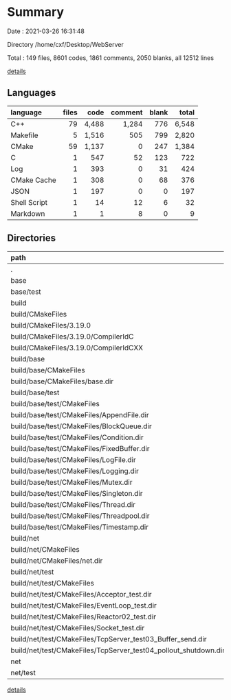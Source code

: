 # Summary

Date : 2021-03-26 16:31:48

Directory /home/cxf/Desktop/WebServer

Total : 149 files,  8601 codes, 1861 comments, 2050 blanks, all 12512 lines

[details](details.md)

## Languages
| language | files | code | comment | blank | total |
| :--- | ---: | ---: | ---: | ---: | ---: |
| C++ | 79 | 4,488 | 1,284 | 776 | 6,548 |
| Makefile | 5 | 1,516 | 505 | 799 | 2,820 |
| CMake | 59 | 1,137 | 0 | 247 | 1,384 |
| C | 1 | 547 | 52 | 123 | 722 |
| Log | 1 | 393 | 0 | 31 | 424 |
| CMake Cache | 1 | 308 | 0 | 68 | 376 |
| JSON | 1 | 197 | 0 | 0 | 197 |
| Shell Script | 1 | 14 | 12 | 6 | 32 |
| Markdown | 1 | 1 | 8 | 0 | 9 |

## Directories
| path | files | code | comment | blank | total |
| :--- | ---: | ---: | ---: | ---: | ---: |
| . | 149 | 8,601 | 1,861 | 2,050 | 12,512 |
| base | 43 | 2,072 | 639 | 405 | 3,116 |
| base/test | 15 | 753 | 165 | 142 | 1,060 |
| build | 69 | 4,634 | 611 | 1,389 | 6,634 |
| build/CMakeFiles | 8 | 1,699 | 106 | 330 | 2,135 |
| build/CMakeFiles/3.19.0 | 5 | 1,223 | 106 | 288 | 1,617 |
| build/CMakeFiles/3.19.0/CompilerIdC | 1 | 547 | 52 | 123 | 722 |
| build/CMakeFiles/3.19.0/CompilerIdCXX | 1 | 536 | 54 | 121 | 711 |
| build/base | 33 | 1,184 | 201 | 468 | 1,853 |
| build/base/CMakeFiles | 4 | 60 | 0 | 12 | 72 |
| build/base/CMakeFiles/base.dir | 3 | 48 | 0 | 7 | 55 |
| build/base/test | 26 | 762 | 117 | 286 | 1,165 |
| build/base/test/CMakeFiles | 23 | 320 | 0 | 71 | 391 |
| build/base/test/CMakeFiles/AppendFile.dir | 2 | 28 | 0 | 6 | 34 |
| build/base/test/CMakeFiles/BlockQueue.dir | 2 | 28 | 0 | 6 | 34 |
| build/base/test/CMakeFiles/Condition.dir | 2 | 28 | 0 | 6 | 34 |
| build/base/test/CMakeFiles/FixedBuffer.dir | 2 | 28 | 0 | 6 | 34 |
| build/base/test/CMakeFiles/LogFile.dir | 2 | 28 | 0 | 6 | 34 |
| build/base/test/CMakeFiles/Logging.dir | 2 | 28 | 0 | 6 | 34 |
| build/base/test/CMakeFiles/Mutex.dir | 2 | 28 | 0 | 6 | 34 |
| build/base/test/CMakeFiles/Singleton.dir | 2 | 28 | 0 | 6 | 34 |
| build/base/test/CMakeFiles/Thread.dir | 2 | 28 | 0 | 6 | 34 |
| build/base/test/CMakeFiles/Threadpool.dir | 2 | 28 | 0 | 6 | 34 |
| build/base/test/CMakeFiles/Timestamp.dir | 2 | 28 | 0 | 6 | 34 |
| build/net | 23 | 952 | 177 | 391 | 1,520 |
| build/net/CMakeFiles | 4 | 65 | 0 | 12 | 77 |
| build/net/CMakeFiles/net.dir | 3 | 53 | 0 | 7 | 60 |
| build/net/test | 16 | 493 | 87 | 191 | 771 |
| build/net/test/CMakeFiles | 13 | 186 | 0 | 41 | 227 |
| build/net/test/CMakeFiles/Acceptor_test.dir | 2 | 29 | 0 | 6 | 35 |
| build/net/test/CMakeFiles/EventLoop_test.dir | 2 | 29 | 0 | 6 | 35 |
| build/net/test/CMakeFiles/Reactor02_test.dir | 2 | 29 | 0 | 6 | 35 |
| build/net/test/CMakeFiles/Socket_test.dir | 2 | 29 | 0 | 6 | 35 |
| build/net/test/CMakeFiles/TcpServer_test03_Buffer_send.dir | 2 | 29 | 0 | 6 | 35 |
| build/net/test/CMakeFiles/TcpServer_test04_pollout_shutdown.dir | 2 | 29 | 0 | 6 | 35 |
| net | 34 | 1,864 | 583 | 246 | 2,693 |
| net/test | 10 | 343 | 173 | 43 | 559 |

[details](details.md)
